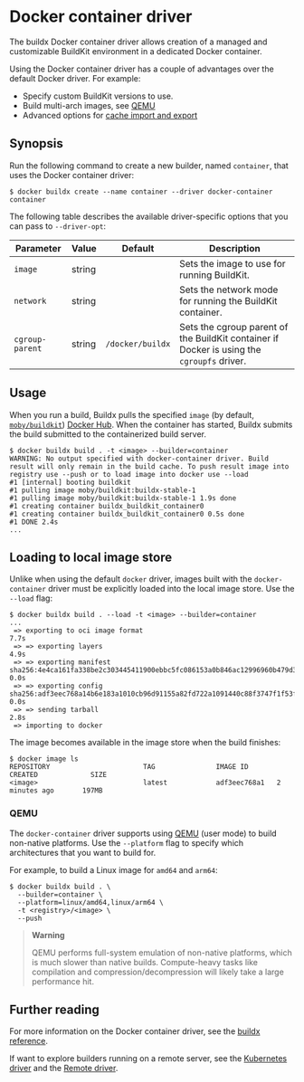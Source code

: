 # Docker container driver

The buildx Docker container driver allows creation of a managed and customizable
BuildKit environment in a dedicated Docker container.

Using the Docker container driver has a couple of advantages over the default
Docker driver. For example:

- Specify custom BuildKit versions to use.
- Build multi-arch images, see [QEMU](#qemu)
- Advanced options for
  [cache import and export](https://docs.docker.com/build/building/cache/)

## Synopsis

Run the following command to create a new builder, named `container`, that uses
the Docker container driver:

```console
$ docker buildx create --name container --driver docker-container
container
```

The following table describes the available driver-specific options that you can
pass to `--driver-opt`:

| Parameter       | Value  | Default          | Description                                                                                |
| --------------- | ------ | ---------------- | ------------------------------------------------------------------------------------------ |
| `image`         | string |                  | Sets the image to use for running BuildKit.                                                |
| `network`       | string |                  | Sets the network mode for running the BuildKit container.                                  |
| `cgroup-parent` | string | `/docker/buildx` | Sets the cgroup parent of the BuildKit container if Docker is using the `cgroupfs` driver. |

## Usage

When you run a build, Buildx pulls the specified `image` (by default, [`moby/buildkit`](https://hub.docker.com/r/moby/buildkit))
[Docker Hub](https://hub.docker.com/u/moby/buildkit). When the container has
started, Buildx submits the build submitted to the containerized build server.

```console
$ docker buildx build . -t <image> --builder=container
WARNING: No output specified with docker-container driver. Build result will only remain in the build cache. To push result image into registry use --push or to load image into docker use --load
#1 [internal] booting buildkit
#1 pulling image moby/buildkit:buildx-stable-1
#1 pulling image moby/buildkit:buildx-stable-1 1.9s done
#1 creating container buildx_buildkit_container0
#1 creating container buildx_buildkit_container0 0.5s done
#1 DONE 2.4s
...
```

## Loading to local image store

Unlike when using the default `docker` driver, images built with the
`docker-container` driver must be explicitly loaded into the local image store.
Use the `--load` flag:

```console
$ docker buildx build . --load -t <image> --builder=container
...
 => exporting to oci image format                                                                                                      7.7s
 => => exporting layers                                                                                                                4.9s
 => => exporting manifest sha256:4e4ca161fa338be2c303445411900ebbc5fc086153a0b846ac12996960b479d3                                      0.0s
 => => exporting config sha256:adf3eec768a14b6e183a1010cb96d91155a82fd722a1091440c88f3747f1f53f                                        0.0s
 => => sending tarball                                                                                                                 2.8s
 => importing to docker
```

The image becomes available in the image store when the build finishes:

```console
$ docker image ls
REPOSITORY                       TAG               IMAGE ID       CREATED             SIZE
<image>                          latest            adf3eec768a1   2 minutes ago       197MB
```

### QEMU

The `docker-container` driver supports using [QEMU](https://www.qemu.org/) (user
mode) to build non-native platforms. Use the `--platform` flag to specify which
architectures that you want to build for.

For example, to build a Linux image for `amd64` and `arm64`:

```console
$ docker buildx build . \
  --builder=container \
  --platform=linux/amd64,linux/arm64 \
  -t <registry>/<image> \
  --push
```

> **Warning**
>
> QEMU performs full-system emulation of non-native platforms, which is much
> slower than native builds. Compute-heavy tasks like compilation and
> compression/decompression will likely take a large performance hit.

## Further reading

For more information on the Docker container driver, see the
[buildx reference](https://docs.docker.com/engine/reference/commandline/buildx_create/#driver).

If want to explore builders running on a remote server, see the
[Kubernetes driver](./kubernetes.md) and the [Remote driver](./remote.md).
